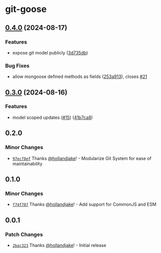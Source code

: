 # git-goose

## [0.4.0](https://github.com/hollandjake/git-goose/compare/v0.3.0...v0.4.0) (2024-08-17)


### Features

* expose git model publicly ([3d735db](https://github.com/hollandjake/git-goose/commit/3d735dbcebd46c25c3874f9a077cf240e73af664))


### Bug Fixes

* allow mongoose defined methods as fields ([253a913](https://github.com/hollandjake/git-goose/commit/253a91396891d6710942c9ec6f329b031af54942)), closes [#21](https://github.com/hollandjake/git-goose/issues/21)

## [0.3.0](https://github.com/hollandjake/git-goose/compare/v0.2.0...v0.3.0) (2024-08-16)


### Features

* model scoped updates ([#15](https://github.com/hollandjake/git-goose/issues/15)) ([41b7ca8](https://github.com/hollandjake/git-goose/commit/41b7ca863e19fe3a885babaaf30ca244d508f361))

## 0.2.0

### Minor Changes

- [`97ecf8ef`](https://github.com/hollandjake/git-goose/commit/97ecf8ef26e9c2e2991fd761689f6a084d246ffe) Thanks [@hollandjake](https://github.com/hollandjake)! - Modularize Git System for ease of maintainability

## 0.1.0

### Minor Changes

- [`f74f787`](https://github.com/hollandjake/git-goose/commit/f74f787a8606e54d04c91f1514b1b4fa6e1324f3) Thanks [@hollandjake](https://github.com/hollandjake)! - Add support for CommonJS and ESM

## 0.0.1

### Patch Changes

- [`2bac323`](https://github.com/hollandjake/git-goose/commit/2bac323186bdd174e5bccb803afb92f1bf6fb4dc) Thanks [@hollandjake](https://github.com/hollandjake)! - Initial release
